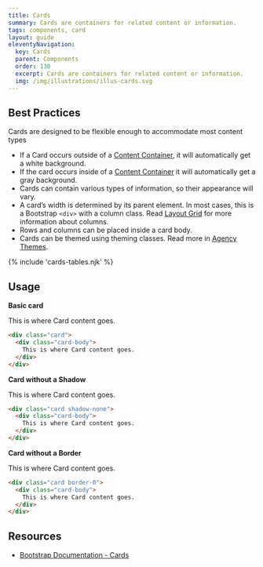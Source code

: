 ```yaml
---
title: Cards
summary: Cards are containers for related content or information.
tags: components, card
layout: guide
eleventyNavigation:
  key: Cards
  parent: Components
  order: 130
  excerpt: Cards are containers for related content or information.
  img: /img/illustrations/illus-cards.svg
---
```

## Best Practices

Cards are designed to be flexible enough to accommodate most content types

- If a Card occurs outside of a [Content Container](/components/content_container/), it will automatically get a white background.
- If the card occurs inside of a [Content Container](/components/content_container/) it will automatically get a gray background.
- Cards can contain various types of information, so their appearance will vary.
- A card’s width is determined by its parent element. In most cases, this is a Bootstrap `<div>` with a column class. Read [Layout Grid](/components/layout-grid/) for more information about columns.
- Rows and columns can be placed inside a card body.
- Cards can be themed using theming classes. Read more in [Agency Themes](/foundation/agency-theming/).

{% include 'cards-tables.njk' %}

## Usage
**Basic card**

<div class="card">
  <div class="card-body">
    This is where Card content goes.
  </div>
</div>

```html
<div class="card">
  <div class="card-body">
    This is where Card content goes.
  </div>
</div>
```

**Card without a Shadow**

<div class="card shadow-none">
  <div class="card-body">
    This is where Card content goes.
  </div>
</div>

```html
<div class="card shadow-none">
  <div class="card-body">
    This is where Card content goes.
  </div>
</div>
```

**Card without a Border**

<div class="card border-0">
  <div class="card-body">
    This is where Card content goes.
  </div>
</div>

```html
<div class="card border-0">
  <div class="card-body">
    This is where Card content goes.
  </div>
</div>
```

## Resources

* <a href="https://getbootstrap.com/docs/5.1/components/card/" target="_blank">Bootstrap Documentation - Cards</a>

